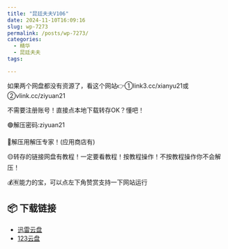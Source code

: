 ```yaml
---
title: "昆廷夫夫V106"
date: 2024-11-10T16:09:16
slug: wp-7273
permalink: /posts/wp-7273/
categories:
  - 精华
  - 昆廷夫夫
tags:

---
```


如果两个网盘都没有资源了，看这个网站👉①link3.cc/xianyu21或②vlink.cc/ziyuan21

不需要注册账号！直接点本地下载转存OK？懂吧！

🟢解压密码:ziyuan21

🔵解压用解压专家！(应用商店有)

🟡转存的链接网盘有教程！一定要看教程！按教程操作！不按教程操作你不会解压！

💰🈶能力的宝，可以点左下角赞赏支持一下网站运行

## 📦 下载链接
- [迅雷云盘](https://blziyuan21.com/pay-download/7273?key=1a2092319c&down_id=0)
- [123云盘](https://blziyuan21.com/pay-download/7273?key=1a2092319c&down_id=1)

